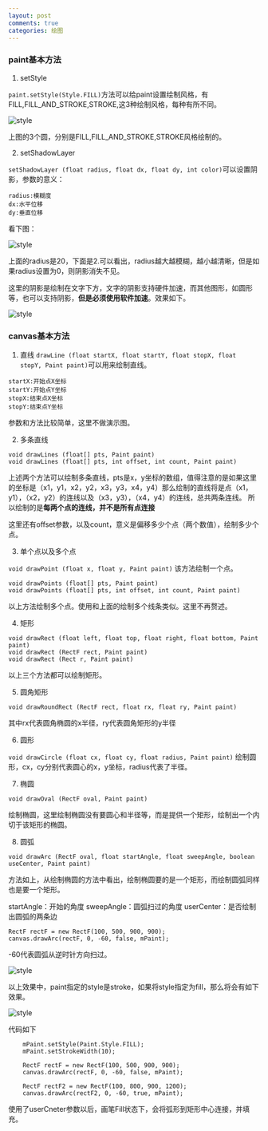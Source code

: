 ```yaml
---
layout: post
comments: true
categories: 绘图
---
```

### paint基本方法

  1. setStyle

  `paint.setStyle(Style.FILL)`方法可以给paint设置绘制风格，有FILL,FILL_AND_STROKE,STROKE,这3种绘制风格，每种有所不同。

  ![style](/icons/draw/basic_style.png)

  上图的3个圆，分别是FILL,FILL_AND_STROKE,STROKE风格绘制的。

  2. setShadowLayer 
  
  `setShadowLayer (float radius, float dx, float dy, int color)`可以设置阴影，参数的意义：

    radius:模糊度
	dx:水平位移
	dy:垂直位移

  看下图：

  ![style](/icons/draw/shadow.png)

  上面的radius是20，下面是2.可以看出，radius越大越模糊，越小越清晰，但是如果radius设置为0，则阴影消失不见。

  这里的阴影是绘制在文字下方，文字的阴影支持硬件加速，而其他图形，如圆形等，也可以支持阴影，**但是必须使用软件加速**。效果如下。

  ![style](/icons/draw/shadow2.png)


### canvas基本方法

  1. 直线
  `drawLine (float startX, float startY, float stopX, float stopY, Paint paint)`可以用来绘制直线。
  
    startX:开始点X坐标
    startY:开始点Y坐标
	stopX:结束点X坐标
	stopY:结束点Y坐标

  参数和方法比较简单，这里不做演示图。

  2. 多条直线
  
    void drawLines (float[] pts, Paint paint)
	void drawLines (float[] pts, int offset, int count, Paint paint)

  上述两个方法可以绘制多条直线，pts是x，y坐标的数组，值得注意的是如果这里的坐标是（x1，y1，x2，y2，x3，y3，x4，y4）那么绘制的直线将是点（x1，y1），（x2，y2）的连线以及（x3，y3），（x4，y4）的连线，总共两条连线。
  所以绘制的是**每两个点的连线，并不是所有点连接**
  
  这里还有offset参数，以及count，意义是偏移多少个点（两个数值），绘制多少个点。

  3. 单个点以及多个点
  
  `void drawPoint (float x, float y, Paint paint)`
  该方法绘制一个点。

    void drawPoints (float[] pts, Paint paint)
	void drawPoints (float[] pts, int offset, int count, Paint paint) 

  以上方法绘制多个点。使用和上面的绘制多个线条类似。这里不再赘述。

  4. 矩形
  
    void drawRect (float left, float top, float right, float bottom, Paint paint)
	void drawRect (RectF rect, Paint paint)
	void drawRect (Rect r, Paint paint)

  以上三个方法都可以绘制矩形。

  5. 圆角矩形
  
  `void drawRoundRect (RectF rect, float rx, float ry, Paint paint)`
 
  其中rx代表圆角椭圆的x半径，ry代表圆角矩形的y半径

  6. 圆形
  
  `void drawCircle (float cx, float cy, float radius, Paint paint)`
  绘制圆形，cx，cy分别代表圆心的x，y坐标，radius代表了半径。

  7. 椭圆
 
  `void drawOval (RectF oval, Paint paint)`

  绘制椭圆，这里绘制椭圆没有要圆心和半径等，而是提供一个矩形，绘制出一个内切于该矩形的椭圆。
  
  8. 圆弧

  `void drawArc (RectF oval, float startAngle, float sweepAngle, boolean useCenter, Paint paint)`

  方法如上，从绘制椭圆的方法中看出，绘制椭圆要的是一个矩形，而绘制圆弧同样也是要一个矩形。

  startAngle：开始的角度
  sweepAngle：圆弧扫过的角度
  userCenter：是否绘制出圆弧的两条边

    RectF rectF = new RectF(100, 500, 900, 900);
    canvas.drawArc(rectF, 0, -60, false, mPaint);

  -60代表圆弧从逆时针方向扫过。

  ![style](/icons/draw/arc.png)

  以上效果中，paint指定的style是stroke，如果将style指定为fill，那么将会有如下效果。

  ![style](/icons/draw/arc2.png)

  代码如下

```
	mPaint.setStyle(Paint.Style.FILL);
	mPaint.setStrokeWidth(10);

    RectF rectF = new RectF(100, 500, 900, 900);
    canvas.drawArc(rectF, 0, -60, false, mPaint);

    RectF rectF2 = new RectF(100, 800, 900, 1200);
    canvas.drawArc(rectF2, 0, -60, true, mPaint);
```

  使用了userCneter参数以后，画笔Fill状态下，会将弧形到矩形中心连接，并填充。
  
	

  

  

  

  
  

  


